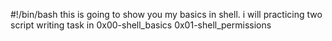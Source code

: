 #!/bin/bash
this is going to show you my basics in shell.
i will practicing two script writing task in 
	0x00-shell_basics
	0x01-shell_permissions
